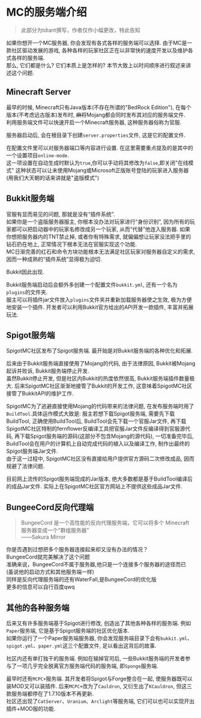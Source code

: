 # MC的服务端介绍

>此部分为tdiant撰写，作者仅作小幅更改，特此告知

如果你想开一个MC服务器, 你会发现有各式各样的服务端可以选择. 由于MC是一款社区驱动发展的游戏, 各种各样的玩家社区正在以非常快的速度开发以及维护各式各样的服务端.  
那么, 它们都是什么? 它们本质上是怎样的? 本节大致上以时间顺序进行叙述来讲述这个问题.

## Minecraft Server

最早的时候, Minecraft只有Java版本(不存在所谓的"BedRock Edition"), 在每个版本(不考虑远古版本)发布时, <del>麻将</del>Mojang都会同时发布其对应的服务端文件.  
利用服务端文件可以快速开启一个Minecraft服务器, 这种服务器俗称为官服.

服务器启动后, 会在根目录下创建`server.properties`文件, 这是它的配置文件.

在配置文件里可以对服务器端口等内容进行设置. 在这里需要重点提及的是其中的一个设置项目`online-mode`.  
这一项设置在自动生成时默认为`true`,你可以手动将其修改为`false`,即关闭"在线模式"
这种状态可以让未使用Mojang或Microsoft正版账号登陆的玩家进入服务器(用我们大天朝的话来讲就是"盗版模式")

## Bukkit服务端

官服有显而易见的问题, 那就是没有“插件系统”.  
如果你是一个盗版服务器服主, 你根本没办法对玩家进行“身份识别”, 因为所有的玩家都可以把启动器中的玩家名修改成另一个玩家, 从而“代替”他连入服务器. 如果你想把服务器内的TNT禁止掉, 或者你有特殊需求, 就偏偏想让玩家没法把手里的钻石扔在地上, 正常情况下根本无法在官服实现这个功能.  
MC日渐完善的红石和命令方块功能根本无法满足社区玩家对服务器自定义的需求, 因而一种成熟的“插件系统”显得极为迫切.

Bukkit因此出现.

Bukkit服务端启动后会额外多创建一个配置文件`bukkit.yml`, 还有一个名为`plugins`的文件夹.  
服主可以将插件jar文件放入`plugins`文件夹并重新加载服务器使之生效, 极为方便地安装一个插件. 开发者可以利用Bukkit官方给出的API开发一款插件, 丰富并拓展玩法.

## Spigot服务端

SpigotMC社区发布了Spigot服务端. 最开始是对Bukkit服务端的各种优化和拓展.

后来由于Bukkit服务端直接使用了Mojang的代码, 由于法律原因, Bukkit被Mojang起诉并败诉, Bukkit服务端停止开发.  
虽然Bukkit停止开发, 但是社区内Bukkit的热度依然很高, Bukkit服务端插件数量极大. 后来SpigotMC社区渐渐地接管了Bukkit的开发工作, 这意味着SpigotMC社区接管了BukkitAPI的维护工作.

SpigotMC为了逃避直接使用Mojang的代码带来的法律问题, 在发布服务端时用了`BuildTool`.具体运作模式大致是: 服主若想下载Spigot服务端, 需要先下载BuildTool, 正确使用BuildTool后, BuildTool会先下载一个官服Jar文件, 再下载SpigotMC社区特制的fernflower反编译工具把官服Jar文件反编译得到官服源代码, 再下载Spigot服务端的源码(这部分不包含Mojang的源代码), 一切准备完毕后, BuildTool会在用户的计算机上自动完成代码的植入以及编译工作, 制作出最终的Spigot服务端Jar文件.  
由于这一过程中, SpigotMC社区没有直接给用户提供官方源码二次修改成品, 因而规避了法律问题.

目前网上流传的Spigot服务端现成的Jar版本, 绝大多数都是基于BuildTool编译后的成品Jar文件. 实际上在SpigotMC社区官方网站上不提供这些成品Jar文件.

## BungeeCord反向代理端

> BungeeCord 是一个高性能的反向代理服务端，它可以将多个 Minecraft 服务器变成一个"群组服务器"  
> ——Sakura Mirror

你是否遇到过想把多个服务器连接起来却又没有办法的情况？  
BungeeCord就完美解决了这个问题  
准确来说，BungeeCord不属于服务器,他只是一个连接多个服务器的途径而已  
(虽说他的启动方式和其他服务端一样)  
同样是反向代理服务端的还有WaterFall,是BungeeCord的优化版  
更多的信息可以自行百度qwq  

## 其他的各种服务端

后来又有许多服务端基于Spigot进行修改, 创造出了其他各种各样的服务端. 例如`Paper`服务端, 它是基于Spigot服务端的社区优化版本.  
如果你运行了一个Paper服务端服务器, 你会发现服务端目录下会有`bukkit.yml`、`spigot.yml`、`paper.yml`这三个配置文件, 足以看出这背后的故事.

社区内还有单打独干的服务端. 例如在输掉官司后, 一些Bukkit服务端的开发者参与了一项几乎完全脱离官方服务端代码的服务端, 即`Sponge`服务端.

最早时还有`MCPC+`服务端. 其开发者将Spigot与Forge整合在一起, 使服务器既可以装MOD又可以装插件. 后来`MCPC+`改为了`Cauldron`, 又衍生出了`KCauldron`, 但这三款服务端都停在了1.7.10版本不再更新.  
社区还出现了`CatServer`、`Uranium`、`Arclight`等服务端, 它们可以也可以实现开出插件+MOD服的功能.  